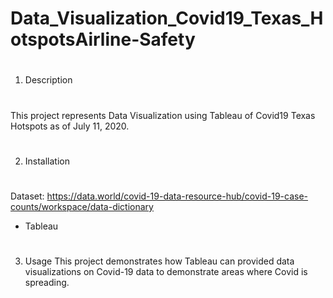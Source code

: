 # 
# Data_Visualization_Covid19_Texas_HotspotsAirline-Safety
#
1) Description
# 
This project represents Data Visualization using Tableau of Covid19 Texas Hotspots as of July 11, 2020.
#
2) Installation
#
Dataset: https://data.world/covid-19-data-resource-hub/covid-19-case-counts/workspace/data-dictionary 
- Tableau
#
3) Usage
This project demonstrates how Tableau can provided data visualizations on Covid-19 data to demonstrate areas where Covid is spreading.
#

